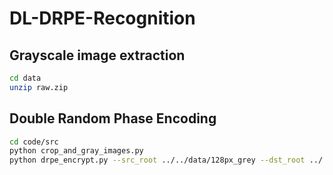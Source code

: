 # DL-DRPE-Recognition

## Grayscale image extraction

```bash
cd data
unzip raw.zip
```

## Double Random Phase Encoding

```bash
cd code/src
python crop_and_gray_images.py
python drpe_encrypt.py --src_root ../../data/128px_grey --dst_root ../../data/drpe_encrypted --phase1_seed 42 --phase2_seed 123
```
